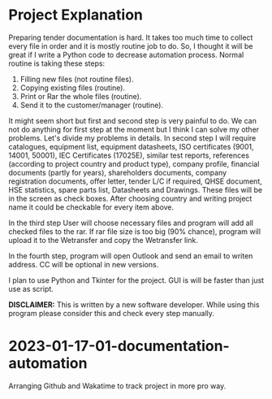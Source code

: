 # Project Explanation
  Preparing tender documentation is hard. It takes too much time to collect every file in order and it is mostly routine job to do. So, I thought it will be great if
I write a Python code to decrease automation process. Normal routine is taking these steps:

  1. Filling new files (not routine files).
  2. Copying existing files (routine).
  3. Print or Rar the whole files (routine).
  4. Send it to the customer/manager (routine).
  
  It might seem short but first and second step is very painful to do. We can not do anything for first step at the moment but I think I can solve my other problems. Let's
divide my problems in details. In second step I will require catalogues, equipment list, equipment datasheets, ISO certificates (9001, 14001, 50001), IEC Certificates
(17025E), similar test reports, references (according to project country and product type), company profile, financial documents (partly for years), shareholders
documents, company registration documents, offer letter, tender L/C if required, QHSE document, HSE statistics, spare parts list, Datasheets and Drawings. These files
will be in the screen as check boxes. After choosing country and writing project name it could be checkable for every item above. 
  
  In the third step User will choose necessary files and program will add all checked files to the rar. If rar file size is too big (90% chance), program will upload it
to the Wetransfer and copy the Wetransfer link.

  In the fourth step, program will open Outlook and send an email to writen address. CC will be optional in new versions.
  
  I plan to use Python and Tkinter for the project. GUI is will be faster than just use as script.
  
  <b>DISCLAIMER:</b> This is written by a new software developer. While using this program please consider this and check every step manually.
  

# 2023-01-17-01-documentation-automation
Arranging Github and Wakatime to track project in more pro way.
